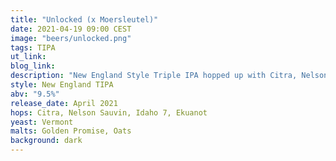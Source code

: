 ```yaml
---
title: "Unlocked (x Moersleutel)"
date: 2021-04-19 09:00 CEST
image: "beers/unlocked.png"
tags: TIPA
ut_link:
blog_link:
description: "New England Style Triple IPA hopped up with Citra, Nelson Sauvin, Idaho 7 and Ekuanot. Collab with Moersleutel Craft Brewery."
style: New England TIPA
abv: "9.5%"
release_date: April 2021
hops: Citra, Nelson Sauvin, Idaho 7, Ekuanot
yeast: Vermont
malts: Golden Promise, Oats
background: dark
---
```


